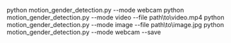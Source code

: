 python motion_gender_detection.py --mode webcam
python motion_gender_detection.py --mode video --file path\to\video.mp4
python motion_gender_detection.py --mode image --file path\to\image.jpg
python motion_gender_detection.py --mode webcam --save
